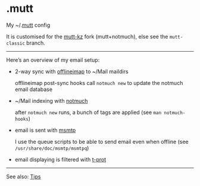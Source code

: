 .mutt
=====

My ~/.[mutt] config

It is customised for the [mutt-kz] fork (mutt+notmuch), else see the `mutt-classic` branch.

[mutt]: http://www.mutt.org/
[mutt-kz]: https://github.com/karelzak/mutt-kz
[offlineimap]: http://offlineimap.org/
[notmuch]: http://notmuchmail.org/
[msmtp]: http://msmtp.sourceforge.net/
[t-prot]: http://www.escape.de/~tolot/mutt/

----------

Here’s an overview of my email setup:

  - 2-way sync with [offlineimap] to ~/Mail maildirs
    
    offlineimap post-sync hooks call `notmuch new` to update the notmuch email database

  - ~/Mail indexing with [notmuch] 

    after `notmuch new` runs, a bunch of tags are applied (see `man notmuch-hooks`)

  - email is sent with [msmtp] 

    I use the queue scripts to be able to send email even when offline (see `/usr/share/doc/msmtp/msmtpq`)

  - email displaying is filtered with [t-prot]

----------

See also: [Tips](https://hroy.eu/tips/mutt/)


